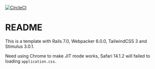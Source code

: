 [![CircleCI](https://circleci.com/gh/Eric-Guo/tailwindcss-jit-stimulus/tree/main.svg?style=svg)](https://circleci.com/gh/Eric-Guo/tailwindcss-jit-stimulus/tree/main)

# README

This is a template with Rails 7.0, Webpacker 6.0.0, TailwindCSS 3 and Stimulus 3.0.1.

Need using Chrome to make JIT mode works, Safari 14.1.2 will failed to loading `application.css`.
